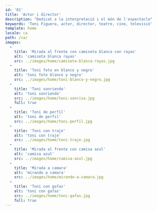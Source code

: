 ```yaml
---
id: '01'
title: 'Actor i director'
description: "Dedicat a la interpretació i el món de l'espectacle"
keywords: 'Toni Figuera, actor, director, teatre, cine, televisió'
template: home
locale: ca
path: /ca/
images:
  -
    title: 'Mirada al frente con camiseta blanca con rayas'
    alt: 'camiseta blanca rayas'
    src: ../images/home/camiseta-blanca-rayas.jpg
  -
    title: 'Toni foto en blanco y negro'
    alt: 'toni foto blanco y negro'
    src: ../images/home/toni-blanco-y-negro.jpg
  -
    title: 'Toni sonriendo'
    alt: 'toni sonriendo'
    src: ../images/home/toni-sonrisa.jpg
    full: true
  -
    title: 'Toni de perfil'
    alt: 'toni de perfil'
    src: ../images/home/toni-perfil.jpg
  -
    title: 'Toni con traje'
    alt: 'toni con traje'
    src: ../images/home/toni-traje.jpg
  -
    title: 'Mirada al frente con camisa azul'
    alt: 'camisa azul'
    src: ../images/home/camisa-azul.jpg
  -
    title: 'Mirada a camara'
    alt: 'mirando a camara'
    src: ../images/home/mirando-a-camara.jpg
  -
    title: 'Toni con gafas'
    alt: 'toni con gafas'
    src: ../images/home/toni-gafas.jpg
    full: true
---
```

